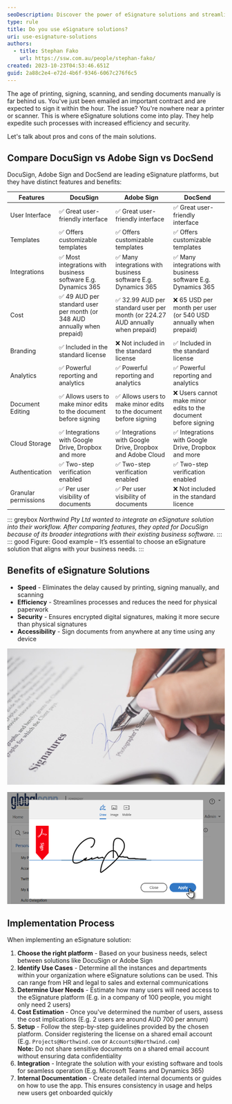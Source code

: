 ```yaml
---
seoDescription: Discover the power of eSignature solutions and streamline your document signing processes with increased efficiency, security, and speed.
type: rule
title: Do you use eSignature solutions?
uri: use-esignature-solutions
authors:
  - title: Stephan Fako
    url: https://ssw.com.au/people/stephan-fako/
created: 2023-10-23T04:53:46.651Z
guid: 2a88c2e4-e72d-4b6f-9346-6067c276f6c5
---
```


The age of printing, signing, scanning, and sending documents manually is far behind us. You've just been emailed an important contract and are expected to sign it within the hour. The issue? You're nowhere near a printer or scanner. This is where eSignature solutions come into play. They help expedite such processes with increased efficiency and security.

Let's talk about pros and cons of the main solutions.

<!--endintro-->

## Compare DocuSign vs Adobe Sign vs DocSend

DocuSign, Adobe Sign and DocSend are leading eSignature platforms, but they have distinct features and benefits:

| Features             | DocuSign                                                                 | Adobe Sign                                                                     | DocSend                                                         |
| -------------------- | ------------------------------------------------------------------------ | ------------------------------------------------------------------------------ | --------------------------------------------------------------- |
| User Interface       | ✅ Great user-friendly interface                                         | ✅ Great user-friendly interface                                               | ✅ Great user-friendly interface                                |
| Templates            | ✅ Offers customizable templates                                         | ✅ Offers customizable templates                                               | ✅ Offers customizable templates                                |
| Integrations         | ✅ Most integrations with business software E.g. Dynamics 365            | ✅ Many integrations with business software E.g. Dynamics 365                  | ✅ Many integrations with business software E.g. Dynamics 365   |
| Cost                 | ✅ 49 AUD per standard user per month (or 348 AUD annually when prepaid) | ✅ 32.99 AUD per standard user per month (or 224.27 AUD annually when prepaid) | ❌ 65 USD per month per user (or 540 USD annually when prepaid) |
| Branding             | ✅ Included in the standard license                                      | ❌ Not included in the standard license                                        | ✅ Included in the standard license                             |
| Analytics            | ✅ Powerful reporting and analytics                                      | ✅ Powerful reporting and analytics                                            | ✅ Powerful reporting and analytics                             |
| Document Editing     | ✅ Allows users to make minor edits to the document before signing       | ✅ Allows users to make minor edits to the document before signing             | ❌ Users cannot make minor edits to the document before signing |
| Cloud Storage        | ✅ Integrations with Google Drive, Dropbox and more                      | ✅ Integrations with Google Drive, Dropbox and Adobe Cloud                     | ✅ Integrations with Google Drive, Dropbox and more             |
| Authentication       | ✅ Two-step verification enabled                                         | ✅ Two-step verification enabled                                               | ✅ Two-step verification enabled                                |
| Granular permissions | ✅ Per user visibility of documents                                      | ✅ Per user visibility of documents                                            | ❌ Not included in the standard licence                         |

::: greybox
_Northwind Pty Ltd wanted to integrate an eSignature solution into their workflow. After comparing features, they opted for DocuSign because of its broader integrations with their existing business software._
:::
::: good
Figure: Good example – It’s essential to choose an eSignature solution that aligns with your business needs.
:::

## Benefits of eSignature Solutions

- **Speed** - Eliminates the delay caused by printing, signing manually, and scanning
- **Efficiency** - Streamlines processes and reduces the need for physical paperwork
- **Security** - Ensures encrypted digital signatures, making it more secure than physical signatures
- **Accessibility** - Sign documents from anywhere at any time using any device

![❌ Figure: Bad example - Handwritten signatures cause delays and inefficiencies](how-to-digitize-your-signature-so-youre-ready-for-online-document-signing.jpg)

![✅ Figure: Good example - eSignatures are efficient and easy](signature_gump.png.img.png)

## Implementation Process

When implementing an eSignature solution:

1. **Choose the right platform** - Based on your business needs, select between solutions like DocuSign or Adobe Sign
2. **Identify Use Cases** - Determine all the instances and departments within your organization where eSignature solutions can be used. This can range from HR and legal to sales and external communications
3. **Determine User Needs** - Estimate how many users will need access to the eSignature platform (E.g. in a company of 100 people, you might only need 2 users)
4. **Cost Estimation** - Once you've determined the number of users, assess the cost implications (E.g. 2 users are around AUD 700 per annum)
5. **Setup** - Follow the step-by-step guidelines provided by the chosen platform. Consider registering the license on a shared email account (E.g. `Projects@Northwind.com` or `Accounts@Northwind.com`)\
   **Note:** Do not share sensitive documents on a shared email account without ensuring data confidentiality
6. **Integration** - Integrate the solution with your existing software and tools for seamless operation (E.g. Microsoft Teams and Dynamics 365)
7. **Internal Documentation** - Create detailed internal documents or guides on how to use the app. This ensures consistency in usage and helps new users get onboarded quickly
